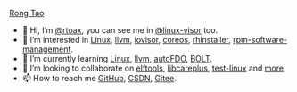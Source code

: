 [Rong Tao](https://github.com/Rtoax)

- 👋 Hi, I’m [@rtoax](https://github.com/Rtoax), you can see me in [@linux-visor](https://github.com/linux-visor) too.
- 👀 I’m interested in [Linux](https://github.com/torvalds/linux), [llvm](https://github.com/llvm/llvm-project), [iovisor](https://github.com/iovisor), [coreos](https://github.com/coreos), [rhinstaller](https://github.com/rhinstaller), [rpm-software-management](https://github.com/rpm-software-management).
- 🌱 I’m currently learning [Linux](https://github.com/torvalds/linux), [llvm](https://github.com/llvm/llvm-project), [autoFDO](https://github.com/google/autofdo), [BOLT](https://github.com/facebookincubator/BOLT).
- 💞️ I’m looking to collaborate on [elftools](https://github.com/Rtoax/elftools), [libcareplus](https://github.com/Rtoax/libcareplus), [test-linux](https://github.com/Rtoax/test-linux) and [more](https://github.com/Rtoax).
- 📫 How to reach me [GitHub](https://github.com/Rtoax), [CSDN](https://rtoax.blog.csdn.net/), [Gitee](https://gitee.com/rtoax).
